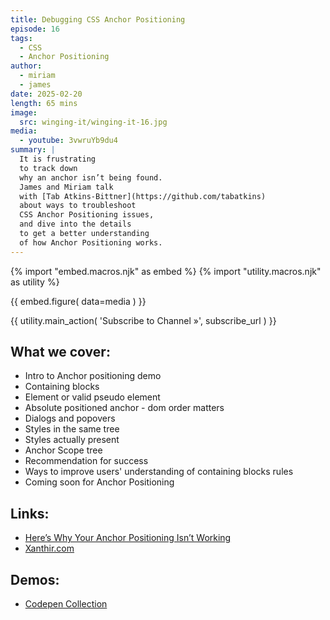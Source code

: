 ```yaml
---
title: Debugging CSS Anchor Positioning
episode: 16
tags:
  - CSS
  - Anchor Positioning
author:
  - miriam
  - james
date: 2025-02-20
length: 65 mins
image:
  src: winging-it/winging-it-16.jpg
media:
  - youtube: 3vwruYb9du4
summary: |
  It is frustrating
  to track down
  why an anchor isn’t being found.
  James and Miriam talk
  with [Tab Atkins-Bittner](https://github.com/tabatkins)
  about ways to troubleshoot
  CSS Anchor Positioning issues,
  and dive into the details
  to get a better understanding
  of how Anchor Positioning works.
---
```


{% import "embed.macros.njk" as embed %}
{% import "utility.macros.njk" as utility %}

{{ embed.figure(
  data=media
) }}

{{ utility.main_action(
  'Subscribe to Channel »',
  subscribe_url
) }}

 ## What we cover:

- Intro to Anchor positioning demo
- Containing blocks
- Element or valid pseudo element
- Absolute positioned anchor - dom order matters
- Dialogs and popovers
- Styles in the same tree
- Styles actually present
- Anchor Scope tree
- Recommendation for success
- Ways to improve users' understanding of containing blocks rules
- Coming soon for Anchor Positioning

## Links:

- [Here’s Why Your Anchor Positioning Isn’t Working](https://www.oddbird.net/2025/01/29/anchor-position-validity/)
- [Xanthir.com](https://xanthir.com/talks/2024-06-07/)

## Demos:

- [Codepen Collection](https://codepen.io/collection/MWWZQe)
